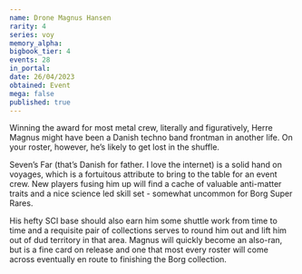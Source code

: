 ```yaml
---
name: Drone Magnus Hansen
rarity: 4
series: voy
memory_alpha:
bigbook_tier: 4
events: 28
in_portal:
date: 26/04/2023
obtained: Event
mega: false
published: true
---
```


Winning the award for most metal crew, literally and figuratively, Herre Magnus might have been a Danish techno band frontman in another life. On your roster, however, he’s likely to get lost in the shuffle.

Seven’s Far (that’s Danish for father. I love the internet) is a solid hand on voyages, which is a fortuitous attribute to bring to the table for an event crew. New players fusing him up will find a cache of valuable anti-matter traits and a nice science led skill set - somewhat uncommon for Borg Super Rares.

His hefty SCI base should also earn him some shuttle work from time to time and a requisite pair of collections serves to round him out and lift him out of dud territory in that area. Magnus will quickly become an also-ran, but is a fine card on release and one that most every roster will come across eventually en route to finishing the Borg collection.

